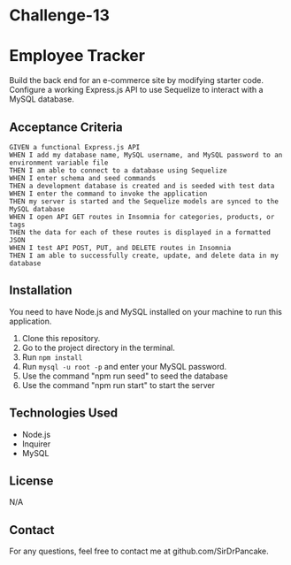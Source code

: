 # Challenge-13
# Employee Tracker
Build the back end for an e-commerce site by modifying starter code. Configure a working Express.js API to use Sequelize to interact with a MySQL database.

## Acceptance Criteria
```
GIVEN a functional Express.js API
WHEN I add my database name, MySQL username, and MySQL password to an environment variable file
THEN I am able to connect to a database using Sequelize
WHEN I enter schema and seed commands
THEN a development database is created and is seeded with test data
WHEN I enter the command to invoke the application
THEN my server is started and the Sequelize models are synced to the MySQL database
WHEN I open API GET routes in Insomnia for categories, products, or tags
THEN the data for each of these routes is displayed in a formatted JSON
WHEN I test API POST, PUT, and DELETE routes in Insomnia
THEN I am able to successfully create, update, and delete data in my database
```
## Installation

You need to have Node.js and MySQL installed on your machine to run this application.

1. Clone this repository.
2. Go to the project directory in the terminal.
3. Run `npm install`
4. Run `mysql -u root -p` and enter your MySQL password.
5. Use the command "npm run seed" to seed the database
6. Use the command "npm run start" to start the server

## Technologies Used

- Node.js
- Inquirer
- MySQL

## License

N/A

## Contact

For any questions, feel free to contact me at github.com/SirDrPancake.
